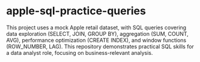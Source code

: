 # apple-sql-practice-queries
This project uses a mock Apple retail dataset, with SQL queries covering data exploration (SELECT, JOIN, GROUP BY), aggregation (SUM, COUNT, AVG), performance optimization (CREATE INDEX), and window functions (ROW_NUMBER, LAG). This repository demonstrates practical SQL skills for a data analyst role, focusing on business-relevant analysis.
